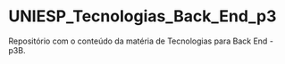 # UNIESP_Tecnologias_Back_End_p3

Repositório com o conteúdo da matéria de Tecnologias para Back End - p3B.
